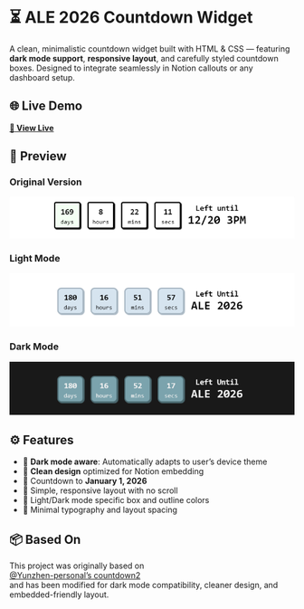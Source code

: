 # ⏳ ALE 2026 Countdown Widget

A clean, minimalistic countdown widget built with HTML & CSS — featuring **dark mode support**, **responsive layout**, and carefully styled countdown boxes. Designed to integrate seamlessly in Notion callouts or any dashboard setup.


## 🌐 Live Demo  
**[🔗 View Live](https://alestudyhub-countdown.vercel.app/)**


## 📸 Preview  
### Original Version  
![Original Version Screenshot](./screenshots/countdown-original.png)

### Light Mode  
![Light Mode Screenshot](./screenshots/countdown-light.png)

### Dark Mode  
![Dark Mode Screenshot](./screenshots/countdown-dark.png)


## ⚙️ Features

- 🌙 **Dark mode aware**: Automatically adapts to user’s device theme
- 🧾 **Clean design** optimized for Notion embedding
- 🎯 Countdown to **January 1, 2026**
- 🧱 Simple, responsive layout with no scroll
- 🎨 Light/Dark mode specific box and outline colors
- 🧼 Minimal typography and layout spacing


## 📦 Based On

This project was originally based on  
[@Yunzhen-personal’s countdown2](https://yunzhen-personal.github.io/countdown2/)  
and has been modified for dark mode compatibility, cleaner design, and embedded-friendly layout.


